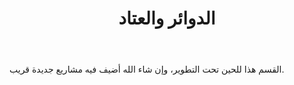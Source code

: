 ﻿---
title: "الدوائر والعتاد"
draft: false
description: "قسم خاص بتصاميم العتاد ولوحات PCB"
---

القسم هذا للحين تحت التطوير، وإن شاء الله أضيف فيه مشاريع جديدة قريب.
